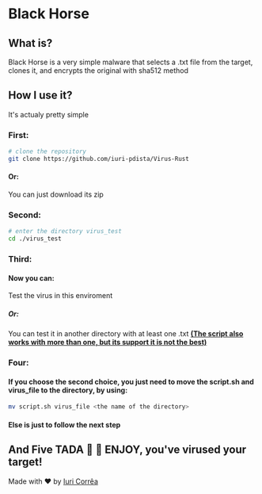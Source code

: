 # Black Horse

## What is?

Black Horse is a very simple malware that selects a .txt file from the target, clones it, and encrypts the original with sha512 method

## How I use it?

It's actualy pretty simple

### <b> First: </b>

```bash
# clone the repository
git clone https://github.com/iuri-pdista/Virus-Rust
```

#### <b> Or: </b>

You can just download its zip

### <b> Second: </b>

```bash
# enter the directory virus_test
cd ./virus_test
```

### <b> Third: </b>

#### Now you can:

Test the virus in this enviroment

##### Or:

You can test it in another directory with at least one .txt <b><u>(The script also works with more than one, but its support it is not the best)</u></b>

### <b>Four: </b>

#### If you choose the second choice, you just need to move the script.sh and virus_file to the directory, by using: 

```bash
mv script.sh virus_file <the name of the directory>
```

#### Else is just to follow the next step

## And <b> Five </b> TADA :tada: :tada: ENJOY, you've virused your target!

Made with ♥ by [Iuri Corrêa](https://github.com/iuri-pdista)
